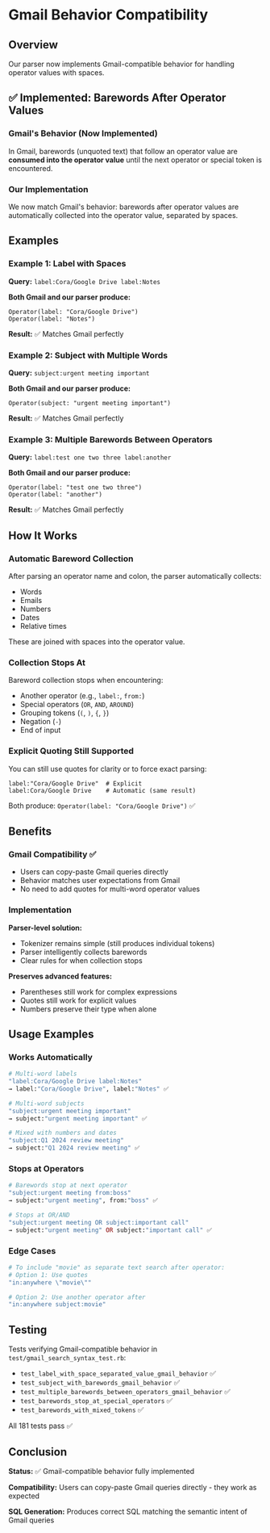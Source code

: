 # Gmail Behavior Compatibility

## Overview

Our parser now implements Gmail-compatible behavior for handling operator values with spaces.

## ✅ Implemented: Barewords After Operator Values

### Gmail's Behavior (Now Implemented)

In Gmail, barewords (unquoted text) that follow an operator value are **consumed into the operator value** until the next operator or special token is encountered.

### Our Implementation

We now match Gmail's behavior: barewords after operator values are automatically collected into the operator value, separated by spaces.

## Examples

### Example 1: Label with Spaces

**Query:** `label:Cora/Google Drive label:Notes`

**Both Gmail and our parser produce:**
```
Operator(label: "Cora/Google Drive")
Operator(label: "Notes")
```

**Result:** ✅ Matches Gmail perfectly

### Example 2: Subject with Multiple Words

**Query:** `subject:urgent meeting important`

**Both Gmail and our parser produce:**
```
Operator(subject: "urgent meeting important")
```

**Result:** ✅ Matches Gmail perfectly

### Example 3: Multiple Barewords Between Operators

**Query:** `label:test one two three label:another`

**Both Gmail and our parser produce:**
```
Operator(label: "test one two three")
Operator(label: "another")
```

**Result:** ✅ Matches Gmail perfectly

## How It Works

### Automatic Bareword Collection

After parsing an operator name and colon, the parser automatically collects:
- Words
- Emails  
- Numbers
- Dates
- Relative times

These are joined with spaces into the operator value.

### Collection Stops At

Bareword collection stops when encountering:
- Another operator (e.g., `label:`, `from:`)
- Special operators (`OR`, `AND`, `AROUND`)
- Grouping tokens (`(`, `)`, `{`, `}`)
- Negation (`-`)
- End of input

### Explicit Quoting Still Supported

You can still use quotes for clarity or to force exact parsing:

```
label:"Cora/Google Drive"  # Explicit
label:Cora/Google Drive    # Automatic (same result)
```

Both produce: `Operator(label: "Cora/Google Drive")` ✅

## Benefits

### Gmail Compatibility ✅

- Users can copy-paste Gmail queries directly
- Behavior matches user expectations from Gmail
- No need to add quotes for multi-word operator values

### Implementation

**Parser-level solution:**
- Tokenizer remains simple (still produces individual tokens)
- Parser intelligently collects barewords
- Clear rules for when collection stops

**Preserves advanced features:**
- Parentheses still work for complex expressions
- Quotes still work for explicit values
- Numbers preserve their type when alone

## Usage Examples

### Works Automatically

```ruby
# Multi-word labels
"label:Cora/Google Drive label:Notes"
→ label:"Cora/Google Drive", label:"Notes" ✅

# Multi-word subjects  
"subject:urgent meeting important"
→ subject:"urgent meeting important" ✅

# Mixed with numbers and dates
"subject:Q1 2024 review meeting"
→ subject:"Q1 2024 review meeting" ✅
```

### Stops at Operators

```ruby
# Barewords stop at next operator
"subject:urgent meeting from:boss"
→ subject:"urgent meeting", from:"boss" ✅

# Stops at OR/AND
"subject:urgent meeting OR subject:important call"
→ subject:"urgent meeting" OR subject:"important call" ✅
```

### Edge Cases

```ruby
# To include "movie" as separate text search after operator:
# Option 1: Use quotes
"in:anywhere \"movie\""

# Option 2: Use another operator after
"in:anywhere subject:movie"
```

## Testing

Tests verifying Gmail-compatible behavior in `test/gmail_search_syntax_test.rb`:
- `test_label_with_space_separated_value_gmail_behavior` ✅
- `test_subject_with_barewords_gmail_behavior` ✅
- `test_multiple_barewords_between_operators_gmail_behavior` ✅
- `test_barewords_stop_at_special_operators` ✅
- `test_barewords_with_mixed_tokens` ✅

All 181 tests pass ✅

## Conclusion

**Status:** ✅ Gmail-compatible behavior fully implemented

**Compatibility:** Users can copy-paste Gmail queries directly - they work as expected

**SQL Generation:** Produces correct SQL matching the semantic intent of Gmail queries

